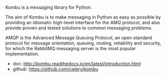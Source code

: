 Kombu is a messaging library for Python.

The aim of Kombu is to make messaging in Python as easy as possible by providing an idiomatic high-level interface for the AMQ protocol, and also provide proven and tested solutions to common messaging problems.

AMQP is the Advanced Message Queuing Protocol, an open standard protocol for message orientation, queuing, routing, reliability and security, for which the RabbitMQ messaging server is the most popular implementation.

- doc: http://kombu.readthedocs.io/en/latest/introduction.html
- github: https://github.com/celery/kombu
